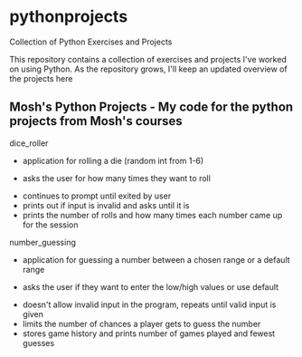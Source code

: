 # pythonprojects
Collection of Python Exercises and Projects

This repository contains a collection of exercises and projects I've worked on using Python. 
As the repository grows, I'll keep an updated overview of the projects here

## Mosh's Python Projects - My code for the python projects from Mosh's courses

dice_roller 
- application for rolling a die (random int from 1-6) 
* asks the user for how many times they want to roll
+ continues to prompt until exited by user
+ prints out if input is invalid and asks until it is
+ prints the number of rolls and how many times each number  came up for the session

number_guessing
- application for guessing a number between a chosen range or a default range
* asks the user if they want to enter the low/high values or use default
+ doesn't allow invalid input in the program, repeats until valid input is given
+ limits the number of chances a player gets to guess the number
+ stores game history and prints number of games played and fewest guesses
